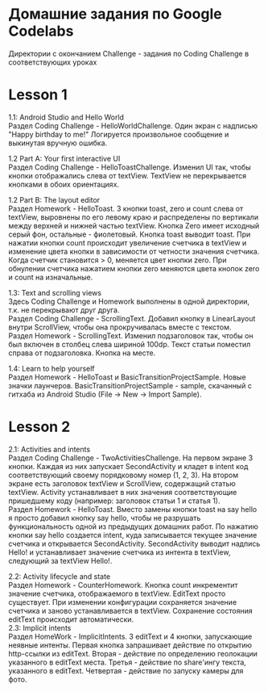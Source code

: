 # Домашние задания по Google Codelabs

Директории с окончанием Challenge - задания по Coding Challenge в соответствующих уроках

# Lesson 1
1.1: Android Studio and Hello World  
Раздел Coding Challenge - HelloWorldChallenge. Один экран с надписью "Happy birthday to me!" Логируется произвольное сообщение и выкинутая вручную ошибка.  

1.2 Part A: Your first interactive UI  
Раздел Coding Challenge - HelloToastChallenge. Изменил UI так, чтобы кнопки отображались слева от textView. TextView не перекрывается кнопками в обоих ориентациях.  

1.2 Part B: The layout editor  
Раздел Homework - HelloToast. 3 кнопки toast, zero и count слева от textView, выровнены по его левому краю и распределены по вертикали между верхней и нижней частью textView. Кнопка Zero имеет исходный серый фон, остальные - фиолетовый. Кнопка toast выводит toast. При нажатии кнопки count происходит увеличение счетчика в textView и изменение цвета кнопки в зависимости от четности значения счетчика. Когда счетчик становится > 0, меняется цвет кнопки zero. При обнулении счетчика нажатием кнопки zero меняются цвета кнопок zero и count на изначальные.  

1.3: Text and scrolling views  
Здесь Coding Challenge и Homework выполнены в одной директории, т.к. не перекрывают друг друга.  
Раздел Coding Challenge - ScrollingText. Добавил кнопку в LinearLayout внутри ScrollView, чтобы она прокручивалась вместе с текстом.  
Раздел Homework - ScrollingText. Изменил подзаголовок так, чтобы он был включен в столбец слева шириной 100dp. Текст статьи поместил справа от подзаголовка. Кнопка на месте.  

1.4: Learn to help yourself  
Раздел Homework - HelloToast и BasicTransitionProjectSample. Новые значки лаунчеров. BasicTransitionProjectSample - sample, скачанный с гитхаба из Android Studio (File -> New -> Import Sample).  

# Lesson 2
2.1: Activities and intents  
Раздел Coding Challenge - TwoActivitiesChallenge. На первом экране 3 кнопки. Каждая из них запускает SecondActivity и кладет в intent код соответствующий своему порядковому номер (1, 2, 3). На втором экране есть заголовок textView и ScrollView, содержащий статью textView. Activity устанавливает в них значения соответствующие пришедшему коду (например: заголовок статьи 1 и статья 1).  
Раздел Homework - HelloToast. Вместо замены кнопки toast на say hello я просто добавил кнопку say hello, чтобы не разрушать функциональность одной из предыдущих домашних работ. По нажатию кнопки say hello создается intent, куда записывается текущее значение счетчика и открывается SecondActivity. SecondActivity выводит надпись Hello! и устанавливает значение счетчика из интента в textView, следующий за textView Hello!.  

2.2: Activity lifecycle and state  
Раздел Homework - CounterHomework. Кнопка count инкрементит значение счетчика, отображаемого в textView. EditText просто существует. При изменении конфигурации сохраняется значение счетчика и заново устанавливается в textView. Сохранение состояния editText происходит автоматически.  
2.3: Implicit intents  
Раздел HomeWork - ImplicitIntents. 3 editText и 4 кнопки, запускающие неявные интенты. Первая кнопка запрашивает действие по открытию http-ссылки из editText. Вторая - действие по определению геолокации указанного в editText места. Третья - действие по share'ингу текста, указанного в editText. Четвертая - действие по запуску камеры для фото.  
